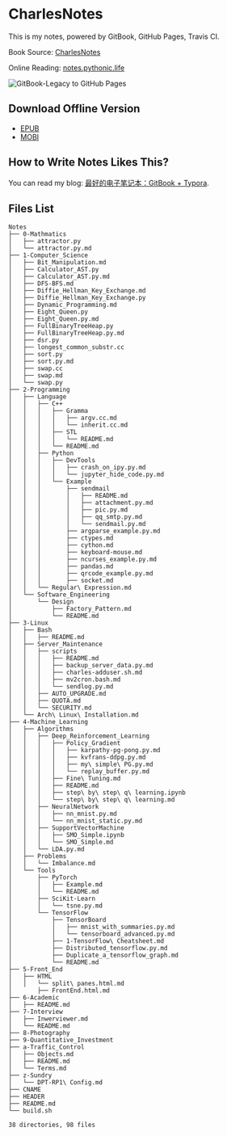 # CharlesNotes

This is my notes, powered by GitBook, GitHub Pages, Travis CI.

Book Source: [CharlesNotes](https://github.com/the0demiurge/Notes)

Online Reading: [notes.pythonic.life](https://notes.pythonic.life)

![GitBook-Legacy to GitHub Pages](https://github.com/the0demiurge/Notes/workflows/GitBook-Legacy%20to%20GitHub%20Pages/badge.svg)

## Download Offline Version

- [EPUB](https://raw.githubusercontent.com/the0demiurge/Notes/gh-pages/books/CharlesNotes.epub)
- [MOBI](https://raw.githubusercontent.com/the0demiurge/Notes/gh-pages/books/CharlesNotes.mobi)

## How to Write Notes Likes This?

You can read my blog: [最好的电子笔记本：GitBook + Typora](https://the0demiurge.blogspot.jp/2018/02/gitbooktypora.html).

## Files List

```
Notes
├── 0-Mathmatics
│   ├── attractor.py
│   └── attractor.py.md
├── 1-Computer_Science
│   ├── Bit_Manipulation.md
│   ├── Calculator_AST.py
│   ├── Calculator_AST.py.md
│   ├── DFS-BFS.md
│   ├── Diffie_Hellman_Key_Exchange.md
│   ├── Diffie_Hellman_Key_Exchange.py
│   ├── Dynamic_Programming.md
│   ├── Eight_Queen.py
│   ├── Eight_Queen.py.md
│   ├── FullBinaryTreeHeap.py
│   ├── FullBinaryTreeHeap.py.md
│   ├── dsr.py
│   ├── longest_common_substr.cc
│   ├── sort.py
│   ├── sort.py.md
│   ├── swap.cc
│   ├── swap.md
│   └── swap.py
├── 2-Programming
│   ├── Language
│   │   ├── C++
│   │   │   ├── Gramma
│   │   │   │   ├── argv.cc.md
│   │   │   │   └── inherit.cc.md
│   │   │   ├── STL
│   │   │   │   └── README.md
│   │   │   └── README.md
│   │   ├── Python
│   │   │   ├── DevTools
│   │   │   │   ├── crash_on_ipy.py.md
│   │   │   │   └── jupyter_hide_code.py.md
│   │   │   └── Example
│   │   │       ├── sendmail
│   │   │       │   ├── README.md
│   │   │       │   ├── attachment.py.md
│   │   │       │   ├── pic.py.md
│   │   │       │   ├── qq_smtp.py.md
│   │   │       │   └── sendmail.py.md
│   │   │       ├── argparse_example.py.md
│   │   │       ├── ctypes.md
│   │   │       ├── cython.md
│   │   │       ├── keyboard-mouse.md
│   │   │       ├── ncurses_example.py.md
│   │   │       ├── pandas.md
│   │   │       ├── qrcode_example.py.md
│   │   │       ├── socket.md
│   │   └── Regular\ Expression.md
│   └── Software_Engineering
│       └── Design
│           ├── Factory_Pattern.md
│           └── README.md
├── 3-Linux
│   ├── Bash
│   │   ├── README.md
│   ├── Server_Maintenance
│   │   ├── scripts
│   │   │   ├── README.md
│   │   │   ├── backup_server_data.py.md
│   │   │   ├── charles-adduser.sh.md
│   │   │   ├── mv2cron.bash.md
│   │   │   └── sendlog.py.md
│   │   ├── AUTO_UPGRADE.md
│   │   ├── QUOTA.md
│   │   └── SECURITY.md
│   └── Arch\ Linux\ Installation.md
├── 4-Machine_Learning
│   ├── Algorithms
│   │   ├── Deep_Reinforcement_Learning
│   │   │   ├── Policy_Gradient
│   │   │   │   ├── karpathy-pg-pong.py.md
│   │   │   │   ├── kvfrans-ddpg.py.md
│   │   │   │   ├── my\ simple\ PG.py.md
│   │   │   │   └── replay_buffer.py.md
│   │   │   ├── Fine\ Tuning.md
│   │   │   ├── README.md
│   │   │   ├── step\ by\ step\ q\ learning.ipynb
│   │   │   └── step\ by\ step\ q\ learning.md
│   │   ├── NeuralNetwork
│   │   │   ├── nn_mnist.py.md
│   │   │   └── nn_mnist_static.py.md
│   │   ├── SupportVectorMachine
│   │   │   ├── SMO_Simple.ipynb
│   │   │   └── SMO_Simple.md
│   │   └── LDA.py.md
│   ├── Problems
│   │   └── Imbalance.md
│   └── Tools
│       ├── PyTorch
│       │   ├── Example.md
│       │   └── README.md
│       ├── SciKit-Learn
│       │   └── tsne.py.md
│       └── TensorFlow
│           ├── TensorBoard
│           │   ├── mnist_with_summaries.py.md
│           │   └── tensorboard_advanced.py.md
│           ├── 1-TensorFlow\ Cheatsheet.md
│           ├── Distributed_tensorflow.py.md
│           ├── Duplicate_a_tensorflow_graph.md
│           └── README.md
├── 5-Front_End
│   ├── HTML
│   │   └── split\ panes.html.md
│       ├── FrontEnd.html.md
├── 6-Academic
│   ├── README.md
├── 7-Interview
│   ├── Inwerviewer.md
│   └── README.md
├── 8-Photography
├── 9-Quantitative_Investment
├── a-Traffic_Control
│   ├── Objects.md
│   ├── README.md
│   └── Terms.md
├── z-Sundry
│   └── DPT-RP1\ Config.md
├── CNAME
├── HEADER
├── README.md
└── build.sh

38 directories, 98 files
```
